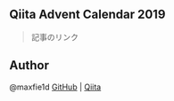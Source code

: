 ## Qiita Advent Calendar 2019

> 記事のリンク

## Author

@maxfie1d [GitHub](https://github.com/maxfie1d) | [Qiita](https://qiita.com/maxfie1d)
